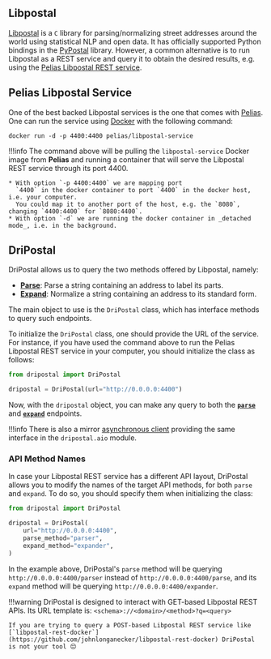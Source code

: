 
## Libpostal
[Libpostal](https://github.com/openvenues/libpostal) is a `C` 
library for parsing/normalizing street addresses around the world 
using statistical NLP and open data. It has officially supported Python 
bindings in the [PyPostal](https://github.com/openvenues/pypostal) library.
However, a common alternative is to run Libpostal as a REST service and query it to obtain 
the desired results, e.g. using the [Pelias Libpostal REST service](https://github.com/pelias/libpostal-service).

## Pelias Libpostal Service

One of the best backed Libpostal services is the one that comes with
[Pelias](https://github.com/pelias/pelias). One can run the service using [Docker](https://www.docker.com/) 
with the following command:

```shell
docker run -d -p 4400:4400 pelias/libpostal-service
```

!!!info
    The command above will be pulling the `libpostal-service` Docker image from **Pelias** and 
    running a container that will serve the Libpostal REST service through its port 4400.

    * With option `-p 4400:4400` we are mapping port 
      `4400` in the docker container to port `4400` in the docker host, i.e. your computer. 
      You could map it to another port of the host, e.g. the `8080`, changing `4400:4400` for `8080:4400`.
    * With option `-d` we are running the docker container in _detached mode_, i.e. in the background. 

## DriPostal
DriPostal allows us to query the two methods offered by Libpostal, namely:

* [**Parse**](parse.md): Parse a string containing an address to label its parts.
* [**Expand**](expand.md): Normalize a string containing an address to its standard form.

The main object to use is the `DriPostal` class, which has interface methods to query such endpoints. 

To initialize the `DriPostal` class, one should provide the URL of the service.
For instance, if you have used the command above to run the Pelias Libpostal REST
service in your computer, you should initialize the class as follows:

```python
from dripostal import DriPostal

dripostal = DriPostal(url="http://0.0.0.0:4400")
```

Now, with the `dripostal` object, you can make any query to both the [**`parse`**](parse.md)
and [**`expand`**](expand.md) endpoints.

!!!info
    There is also a mirror [asynchronous client](async.md) providing the same interface in the `dripostal.aio` module.

### API Method Names
In case your Libpostal REST service has a different API layout,
DriPostal allows you to modify the names of the target API methods, for both `parse` and `expand`.
To do so, you should specify them when initializing the class:
```python
from dripostal import DriPostal

dripostal = DriPostal(
    url="http://0.0.0.0:4400", 
    parse_method="parser", 
    expand_method="expander",
)
```
In the example above, DriPostal's `parse` method will be querying `http://0.0.0.0:4400/parser` 
instead of `http://0.0.0.0:4400/parse`, and its `expand` method will be querying 
`http://0.0.0.0:4400/expander`. 

!!!warning
    DriPostal is designed to interact with GET-based Libpostal REST APIs. Its URL template is:
    ```
    <schema>://<domain>/<method>?q=<query>
    ```

    If you are trying to query a POST-based Libpostal REST service like 
    [`libpostal-rest-docker`](https://github.com/johnlonganecker/libpostal-rest-docker) DriPostal is not your tool 😔
